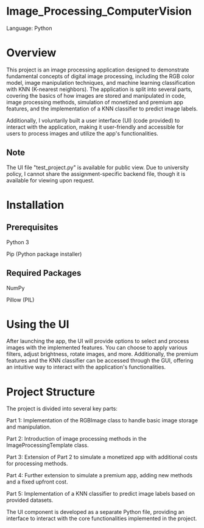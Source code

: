 # Image_Processing_ComputerVision
Language: Python

# Overview
This project is an image processing application designed to demonstrate fundamental concepts of digital image processing, including the RGB color model, image manipulation techniques, and machine learning classification with KNN (K-nearest neighbors). The application is split into several parts, covering the basics of how images are stored and manipulated in code, image processing methods, simulation of monetized and premium app features, and the implementation of a KNN classifier to predict image labels.

Additionally, I voluntarily built a user interface (UI) (code provided) to interact with the application, making it user-friendly and accessible for users to process images and utilize the app's functionalities.

## Note
The UI file "test_project.py" is available for public view. Due to university policy, I cannot share the assignment-specific backend file, though it is available for viewing upon request.

# Installation

## Prerequisites
Python 3

Pip (Python package installer)

## Required Packages
NumPy 

Pillow (PIL)

# Using the UI
After launching the app, the UI will provide options to select and process images with the implemented features. You can choose to apply various filters, adjust brightness, rotate images, and more. Additionally, the premium features and the KNN classifier can be accessed through the GUI, offering an intuitive way to interact with the application's functionalities.

# Project Structure
The project is divided into several key parts:

Part 1: Implementation of the RGBImage class to handle basic image storage and manipulation.

Part 2: Introduction of image processing methods in the ImageProcessingTemplate class.

Part 3: Extension of Part 2 to simulate a monetized app with additional costs for processing methods.

Part 4: Further extension to simulate a premium app, adding new methods and a fixed upfront cost.

Part 5: Implementation of a KNN classifier to predict image labels based on provided datasets.

The UI component is developed as a separate Python file, providing an interface to interact with the core functionalities implemented in the project.

